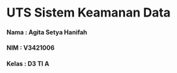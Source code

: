 # UTS Sistem Keamanan Data

#### Nama   : Agita Setya Hanifah 
#### NIM    : V3421006
#### Kelas  : D3 TI A
